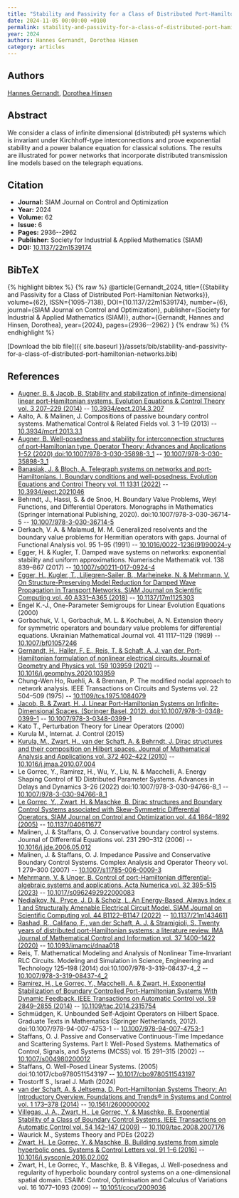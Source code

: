 ```yaml
---
title: "Stability and Passivity for a Class of Distributed Port-Hamiltonian Networks"
date: 2024-11-05 00:00:00 +0100
permalink: stability-and-passivity-for-a-class-of-distributed-port-hamiltonian-networks
year: 2024
authors: Hannes Gernandt, Dorothea Hinsen
category: articles
---
```

 
## Authors
[Hannes Gernandt](authors/hannes-gernandt), [Dorothea Hinsen](authors/dorothea-hinsen)
 
## Abstract
We consider a class of infinite dimensional (distributed) pH systems which is invariant under Kirchhoff-type interconnections and prove exponential stability and a power balance equation for classical solutions. The results are illustrated for power networks that incorporate distributed transmission line models based on the telegraph equations.
 
## Citation
- **Journal:** SIAM Journal on Control and Optimization
- **Year:** 2024
- **Volume:** 62
- **Issue:** 6
- **Pages:** 2936--2962
- **Publisher:** Society for Industrial & Applied Mathematics (SIAM)
- **DOI:** [10.1137/22m1539174](https://doi.org/10.1137/22m1539174)
 
## BibTeX
{% highlight bibtex %}
{% raw %}
@article{Gernandt_2024,
  title={{Stability and Passivity for a Class of Distributed Port-Hamiltonian Networks}},
  volume={62},
  ISSN={1095-7138},
  DOI={10.1137/22m1539174},
  number={6},
  journal={SIAM Journal on Control and Optimization},
  publisher={Society for Industrial & Applied Mathematics (SIAM)},
  author={Gernandt, Hannes and Hinsen, Dorothea},
  year={2024},
  pages={2936--2962}
}
{% endraw %}
{% endhighlight %}
 
[Download the bib file]({{ site.baseurl }}/assets/bib/stability-and-passivity-for-a-class-of-distributed-port-hamiltonian-networks.bib)
 
## References
- [Augner, B. & Jacob, B. Stability and stabilization of infinite-dimensional linear port-Hamiltonian systems. Evolution Equations &amp; Control Theory vol. 3 207–229 (2014)](stability-and-stabilization-of-infinite-dimensional-linear-port-hamiltonian-systems) -- [10.3934/eect.2014.3.207](https://doi.org/10.3934/eect.2014.3.207)
- Aalto, A. & Malinen, J. Compositions of  passive boundary control systems. Mathematical Control &amp; Related Fields vol. 3 1–19 (2013) -- [10.3934/mcrf.2013.3.1](https://doi.org/10.3934/mcrf.2013.3.1)
- [Augner, B. Well-posedness and stability for interconnection structures of port-Hamiltonian type. Operator Theory: Advances and Applications 1–52 (2020) doi:10.1007/978-3-030-35898-3_1](well-posedness-and-stability-for-interconnection-structures-of-port-hamiltonian-type) -- [10.1007/978-3-030-35898-3_1](https://doi.org/10.1007/978-3-030-35898-3_1)
- [Banasiak, J. & Błoch, A. Telegraph systems on networks and port-Hamiltonians. I. Boundary conditions and well-posedness. Evolution Equations and Control Theory vol. 11 1331 (2022)](telegraph-systems-on-networks-and-port-hamiltonians-i-boundary-conditions-and-well-posedness) -- [10.3934/eect.2021046](https://doi.org/10.3934/eect.2021046)
- Behrndt, J., Hassi, S. & de Snoo, H. Boundary Value Problems, Weyl Functions, and Differential Operators. Monographs in Mathematics (Springer International Publishing, 2020). doi:10.1007/978-3-030-36714-5 -- [10.1007/978-3-030-36714-5](https://doi.org/10.1007/978-3-030-36714-5)
- Derkach, V. A. & Malamud, M. M. Generalized resolvents and the boundary value problems for Hermitian operators with gaps. Journal of Functional Analysis vol. 95 1–95 (1991) -- [10.1016/0022-1236(91)90024-y](https://doi.org/10.1016/0022-1236(91)90024-y)
- Egger, H. & Kugler, T. Damped wave systems on networks: exponential stability and uniform approximations. Numerische Mathematik vol. 138 839–867 (2017) -- [10.1007/s00211-017-0924-4](https://doi.org/10.1007/s00211-017-0924-4)
- [Egger, H., Kugler, T., Liljegren-Sailer, B., Marheineke, N. & Mehrmann, V. On Structure-Preserving Model Reduction for Damped Wave Propagation in Transport Networks. SIAM Journal on Scientific Computing vol. 40 A331–A365 (2018)](on-structure-preserving-model-reduction-for-damped-wave-propagation-in-transport-networks) -- [10.1137/17m1125303](https://doi.org/10.1137/17m1125303)
- Engel K.-J., One-Parameter Semigroups for Linear Evolution Equations (2000)
- Gorbachuk, V. I., Gorbachuk, M. L. & Kochubei, A. N. Extension theory for symmetric operators and boundary value problems for differential equations. Ukrainian Mathematical Journal vol. 41 1117–1129 (1989) -- [10.1007/bf01057246](https://doi.org/10.1007/bf01057246)
- [Gernandt, H., Haller, F. E., Reis, T. & Schaft, A. J. van der. Port-Hamiltonian formulation of nonlinear electrical circuits. Journal of Geometry and Physics vol. 159 103959 (2021)](port-hamiltonian-formulation-of-nonlinear-electrical-circuits) -- [10.1016/j.geomphys.2020.103959](https://doi.org/10.1016/j.geomphys.2020.103959)
- Chung-Wen Ho, Ruehli, A. & Brennan, P. The modified nodal approach to network analysis. IEEE Transactions on Circuits and Systems vol. 22 504–509 (1975) -- [10.1109/tcs.1975.1084079](https://doi.org/10.1109/tcs.1975.1084079)
- [Jacob, B. & Zwart, H. J. Linear Port-Hamiltonian Systems on Infinite-Dimensional Spaces. (Springer Basel, 2012). doi:10.1007/978-3-0348-0399-1](linear-port-hamiltonian-systems-on-infinite-dimensional-spaces) -- [10.1007/978-3-0348-0399-1](https://doi.org/10.1007/978-3-0348-0399-1)
- Kato T., Perturbation Theory for Linear Operators (2000)
- Kurula M., Internat. J. Control (2015)
- [Kurula, M., Zwart, H., van der Schaft, A. & Behrndt, J. Dirac structures and their composition on Hilbert spaces. Journal of Mathematical Analysis and Applications vol. 372 402–422 (2010)](dirac-structures-and-their-composition-on-hilbert-spaces) -- [10.1016/j.jmaa.2010.07.004](https://doi.org/10.1016/j.jmaa.2010.07.004)
- Le Gorrec, Y., Ramirez, H., Wu, Y., Liu, N. & Macchelli, A. Energy Shaping Control of 1D Distributed Parameter Systems. Advances in Delays and Dynamics 3–26 (2022) doi:10.1007/978-3-030-94766-8_1 -- [10.1007/978-3-030-94766-8_1](https://doi.org/10.1007/978-3-030-94766-8_1)
- [Le Gorrec, Y., Zwart, H. & Maschke, B. Dirac structures and Boundary Control Systems associated with Skew-Symmetric Differential Operators. SIAM Journal on Control and Optimization vol. 44 1864–1892 (2005)](dirac-structures-and-boundary-control-systems-associated-with-skew-symmetric-differential-operators) -- [10.1137/040611677](https://doi.org/10.1137/040611677)
- Malinen, J. & Staffans, O. J. Conservative boundary control systems. Journal of Differential Equations vol. 231 290–312 (2006) -- [10.1016/j.jde.2006.05.012](https://doi.org/10.1016/j.jde.2006.05.012)
- Malinen, J. & Staffans, O. J. Impedance Passive and Conservative Boundary Control Systems. Complex Analysis and Operator Theory vol. 1 279–300 (2007) -- [10.1007/s11785-006-0009-3](https://doi.org/10.1007/s11785-006-0009-3)
- [Mehrmann, V. & Unger, B. Control of port-Hamiltonian differential-algebraic systems and applications. Acta Numerica vol. 32 395–515 (2023)](control-of-port-hamiltonian-differential-algebraic-systems-and-applications) -- [10.1017/s0962492922000083](https://doi.org/10.1017/s0962492922000083)
- [Nedialkov, N., Pryce, J. D. & Scholz, L. An Energy-Based, Always Index $\leq$ 1 and Structurally Amenable Electrical Circuit Model. SIAM Journal on Scientific Computing vol. 44 B1122–B1147 (2022)](an-energy-based-always-index-leq-1-and-structurally-amenable-electrical-circuit-model) -- [10.1137/21m1434611](https://doi.org/10.1137/21m1434611)
- [Rashad, R., Califano, F., van der Schaft, A. J. & Stramigioli, S. Twenty years of distributed port-Hamiltonian systems: a literature review. IMA Journal of Mathematical Control and Information vol. 37 1400–1422 (2020)](twenty-years-of-distributed-port-hamiltonian-systems-a-literature-review) -- [10.1093/imamci/dnaa018](https://doi.org/10.1093/imamci/dnaa018)
- Reis, T. Mathematical Modeling and Analysis of Nonlinear Time-Invariant RLC Circuits. Modeling and Simulation in Science, Engineering and Technology 125–198 (2014) doi:10.1007/978-3-319-08437-4_2 -- [10.1007/978-3-319-08437-4_2](https://doi.org/10.1007/978-3-319-08437-4_2)
- [Ramirez, H., Le Gorrec, Y., Macchelli, A. & Zwart, H. Exponential Stabilization of Boundary Controlled Port-Hamiltonian Systems With Dynamic Feedback. IEEE Transactions on Automatic Control vol. 59 2849–2855 (2014)](exponential-stabilization-of-boundary-controlled-port-hamiltonian-systems-with-dynamic-feedback) -- [10.1109/tac.2014.2315754](https://doi.org/10.1109/tac.2014.2315754)
- Schmüdgen, K. Unbounded Self-Adjoint Operators on Hilbert Space. Graduate Texts in Mathematics (Springer Netherlands, 2012). doi:10.1007/978-94-007-4753-1 -- [10.1007/978-94-007-4753-1](https://doi.org/10.1007/978-94-007-4753-1)
- Staffans, O. J. Passive and Conservative Continuous-Time Impedance and Scattering Systems. Part I: Well-Posed Systems. Mathematics of Control, Signals, and Systems (MCSS) vol. 15 291–315 (2002) -- [10.1007/s004980200012](https://doi.org/10.1007/s004980200012)
- Staffans, O. Well-Posed Linear Systems. (2005) doi:10.1017/cbo9780511543197 -- [10.1017/cbo9780511543197](https://doi.org/10.1017/cbo9780511543197)
- Trostorff S., Israel J. Math (2024)
- [van der Schaft, A. & Jeltsema, D. Port-Hamiltonian Systems Theory: An Introductory Overview. Foundations and Trends® in Systems and Control vol. 1 173–378 (2014)](port-hamiltonian-systems-theory-an-introductory-overview) -- [10.1561/2600000002](https://doi.org/10.1561/2600000002)
- [Villegas, J. A., Zwart, H., Le Gorrec, Y. & Maschke, B. Exponential Stability of a Class of Boundary Control Systems. IEEE Transactions on Automatic Control vol. 54 142–147 (2009)](exponential-stability-of-a-class-of-boundary-control-systems) -- [10.1109/tac.2008.2007176](https://doi.org/10.1109/tac.2008.2007176)
- Waurick M., Systems Theory and PDEs (2022)
- [Zwart, H., Le Gorrec, Y. & Maschke, B. Building systems from simple hyperbolic ones. Systems &amp; Control Letters vol. 91 1–6 (2016)](building-systems-from-simple-hyperbolic-ones) -- [10.1016/j.sysconle.2016.02.002](https://doi.org/10.1016/j.sysconle.2016.02.002)
- Zwart, H., Le Gorrec, Y., Maschke, B. & Villegas, J. Well-posedness and regularity of hyperbolic boundary control systems on a one-dimensional spatial domain. ESAIM: Control, Optimisation and Calculus of Variations vol. 16 1077–1093 (2009) -- [10.1051/cocv/2009036](https://doi.org/10.1051/cocv/2009036)

